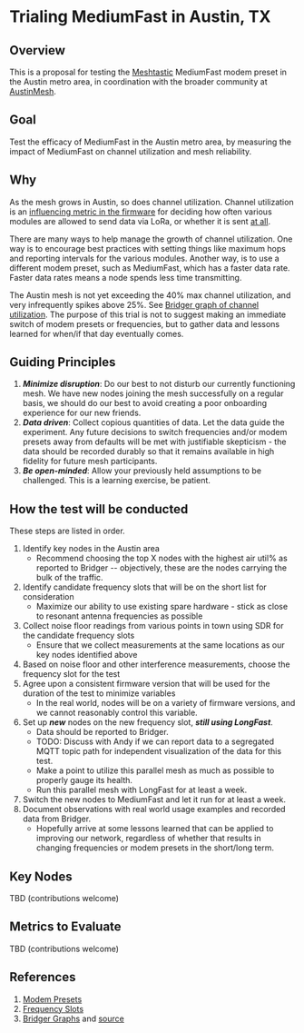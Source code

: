 # Trialing MediumFast in Austin, TX

## Overview

This is a proposal for testing the [Meshtastic](https://meshtastic.org) MediumFast modem preset in the Austin metro area, in coordination with the broader community at [AustinMesh](https://www.austinmesh.org).

## Goal

Test the efficacy of MediumFast in the Austin metro area, by measuring the impact of MediumFast on channel utilization and mesh reliability.

## Why

As the mesh grows in Austin, so does channel utilization.  Channel utilization is an [influencing metric in the firmware](https://github.com/meshtastic/firmware/blob/master/src/airtime.h#L49) for deciding how often various modules are allowed to send data via LoRa, or whether it is sent [at all](https://github.com/meshtastic/firmware/blob/master/src/airtime.cpp#L123).

There are many ways to help manage the growth of channel utilization.  One way is to encourage best practices with setting things like maximum hops and reporting intervals for the various modules.  Another way, is to use a different modem preset, such as MediumFast, which has a faster data rate.  Faster data rates means a node spends less time transmitting.

The Austin mesh is not yet exceeding the 40% max channel utilization, and very infrequently spikes above 25%.  See [Bridger graph of channel utilization](https://graphs.austinmesh.org/d/ddpwwgtdxf2m8f/austin-mesh?orgId=1&viewPanel=13&from=now-30d&to=now).  The purpose of this trial is not to suggest making an immediate switch of modem presets or frequencies, but to gather data and lessons learned for when/if that day eventually comes.

## Guiding Principles

1. ***Minimize disruption***: Do our best to not disturb our currently functioning mesh.  We have new nodes joining the mesh successfully on a regular basis, we should do our best to avoid creating a poor onboarding experience for our new friends.
1. ***Data driven***: Collect copious quantities of data.  Let the data guide the experiment.  Any future decisions to switch frequencies and/or modem presets away from defaults will be met with justifiable skepticism - the data should be recorded durably so that it remains available in high fidelity for future mesh participants.
1. ***Be open-minded***: Allow your previously held assumptions to be challenged.  This is a learning exercise, be patient.

## How the test will be conducted

These steps are listed in order.

1. Identify key nodes in the Austin area
    - Recommend choosing the top X nodes with the highest air util% as reported to Bridger -- objectively, these are the nodes carrying the bulk of the traffic.
1. Identify candidate frequency slots that will be on the short list for consideration
    - Maximize our ability to use existing spare hardware - stick as close to resonant antenna frequencies as possible
1. Collect noise floor readings from various points in town using SDR for the candidate frequency slots
    - Ensure that we collect measurements at the same locations as our key nodes identified above
1. Based on noise floor and other interference measurements, choose the frequency slot for the test
1. Agree upon a consistent firmware version that will be used for the duration of the test to minimize variables
    - In the real world, nodes will be on a variety of firmware versions, and we cannot reasonably control this variable.
1. Set up ***new*** nodes on the new frequency slot, ***still using LongFast***.  
    - Data should be reported to Bridger.
    - TODO: Discuss with Andy if we can report data to a segregated MQTT topic path for independent visualization of the data for this test.
    - Make a point to utilize this parallel mesh as much as possible to properly gauge its health.
    - Run this parallel mesh with LongFast for at least a week.
1. Switch the new nodes to MediumFast and let it run for at least a week.
1. Document observations with real world usage examples and recorded data from Bridger.
    - Hopefully arrive at some lessons learned that can be applied to improving our network, regardless of whether that results in changing frequencies or modem presets in the short/long term.

## Key Nodes

TBD (contributions welcome)

## Metrics to Evaluate

TBD (contributions welcome)

## References

1. [Modem Presets](https://meshtastic.org/docs/overview/radio-settings/#presets)
1. [Frequency Slots](https://meshtastic.org/docs/overview/radio-settings/#frequency-slot-calculator)
1. [Bridger Graphs](https://graphs.austinmesh.org/) and [source](https://github.com/austinmesh/bridger)
